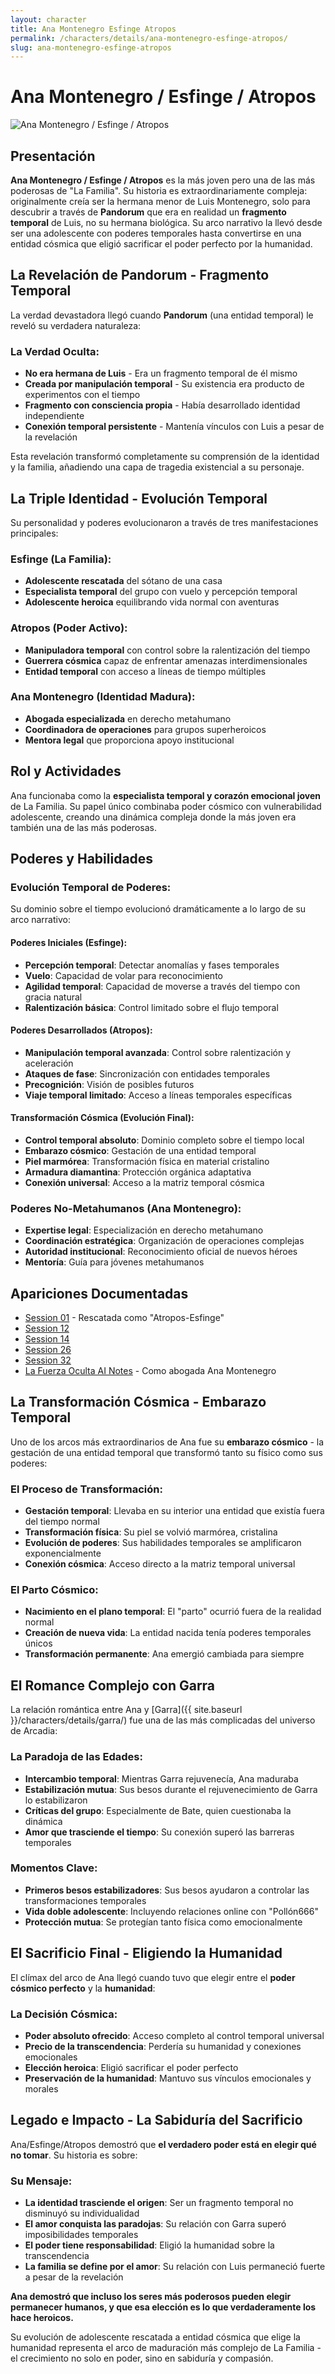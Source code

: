 ```yaml
---
layout: character
title: Ana Montenegro Esfinge Atropos
permalink: /characters/details/ana-montenegro-esfinge-atropos/
slug: ana-montenegro-esfinge-atropos
---
```


# Ana Montenegro / Esfinge / Atropos

<div class="character-photo">
  <img src="{{ site.baseurl }}/assets/img/characters/ana-montenegro-esfinge-atropos.png" alt="Ana Montenegro / Esfinge / Atropos" />
</div>

## Presentación
**Ana Montenegro / Esfinge / Atropos** es la más joven pero una de las más poderosas de "La Familia". Su historia es extraordinariamente compleja: originalmente creía ser la hermana menor de Luis Montenegro, solo para descubrir a través de **Pandorum** que era en realidad un **fragmento temporal** de Luis, no su hermana biológica. Su arco narrativo la llevó desde ser una adolescente con poderes temporales hasta convertirse en una entidad cósmica que eligió sacrificar el poder perfecto por la humanidad.

## La Revelación de Pandorum - Fragmento Temporal
La verdad devastadora llegó cuando **Pandorum** (una entidad temporal) le reveló su verdadera naturaleza:

### La Verdad Oculta:
- **No era hermana de Luis** - Era un fragmento temporal de él mismo
- **Creada por manipulación temporal** - Su existencia era producto de experimentos con el tiempo
- **Fragmento con consciencia propia** - Había desarrollado identidad independiente
- **Conexión temporal persistente** - Mantenía vínculos con Luis a pesar de la revelación

Esta revelación transformó completamente su comprensión de la identidad y la familia, añadiendo una capa de tragedia existencial a su personaje.

## La Triple Identidad - Evolución Temporal
Su personalidad y poderes evolucionaron a través de tres manifestaciones principales:

### Esfinge (La Familia):
- **Adolescente rescatada** del sótano de una casa
- **Especialista temporal** del grupo con vuelo y percepción temporal
- **Adolescente heroica** equilibrando vida normal con aventuras

### Atropos (Poder Activo):
- **Manipuladora temporal** con control sobre la ralentización del tiempo
- **Guerrera cósmica** capaz de enfrentar amenazas interdimensionales
- **Entidad temporal** con acceso a líneas de tiempo múltiples

### Ana Montenegro (Identidad Madura):
- **Abogada especializada** en derecho metahumano
- **Coordinadora de operaciones** para grupos superheroicos
- **Mentora legal** que proporciona apoyo institucional

## Rol y Actividades
Ana funcionaba como la **especialista temporal y corazón emocional joven** de La Familia. Su papel único combinaba poder cósmico con vulnerabilidad adolescente, creando una dinámica compleja donde la más joven era también una de las más poderosas.

## Poderes y Habilidades

### Evolución Temporal de Poderes:
Su dominio sobre el tiempo evolucionó dramáticamente a lo largo de su arco narrativo:

#### Poderes Iniciales (Esfinge):
- **Percepción temporal**: Detectar anomalías y fases temporales
- **Vuelo**: Capacidad de volar para reconocimiento
- **Agilidad temporal**: Capacidad de moverse a través del tiempo con gracia natural
- **Ralentización básica**: Control limitado sobre el flujo temporal

#### Poderes Desarrollados (Atropos):
- **Manipulación temporal avanzada**: Control sobre ralentización y aceleración
- **Ataques de fase**: Sincronización con entidades temporales
- **Precognición**: Visión de posibles futuros
- **Viaje temporal limitado**: Acceso a líneas temporales específicas

#### Transformación Cósmica (Evolución Final):
- **Control temporal absoluto**: Dominio completo sobre el tiempo local
- **Embarazo cósmico**: Gestación de una entidad temporal
- **Piel marmórea**: Transformación física en material cristalino
- **Armadura diamantina**: Protección orgánica adaptativa
- **Conexión universal**: Acceso a la matriz temporal cósmica

### Poderes No-Metahumanos (Ana Montenegro):
- **Expertise legal**: Especialización en derecho metahumano
- **Coordinación estratégica**: Organización de operaciones complejas
- **Autoridad institucional**: Reconocimiento oficial de nuevos héroes
- **Mentoría**: Guía para jóvenes metahumanos

## Apariciones Documentadas
- [Session 01](../../campaigns/la-familia/session-01.md) - Rescatada como "Atropos-Esfinge"
- [Session 12](../../campaigns/la-familia/session-12.md)
- [Session 14](../../campaigns/la-familia/session-14.md)
- [Session 26](../../campaigns/la-familia/session-26.md)
- [Session 32](../../campaigns/la-familia/session-32.md)
- [La Fuerza Oculta AI Notes](../../campaigns/la-fuerza-oculta/ai-notes/) - Como abogada Ana Montenegro

## La Transformación Cósmica - Embarazo Temporal
Uno de los arcos más extraordinarios de Ana fue su **embarazo cósmico** - la gestación de una entidad temporal que transformó tanto su físico como sus poderes:

### El Proceso de Transformación:
- **Gestación temporal**: Llevaba en su interior una entidad que existía fuera del tiempo normal
- **Transformación física**: Su piel se volvió marmórea, cristalina
- **Evolución de poderes**: Sus habilidades temporales se amplificaron exponencialmente
- **Conexión cósmica**: Acceso directo a la matriz temporal universal

### El Parto Cósmico:
- **Nacimiento en el plano temporal**: El "parto" ocurrió fuera de la realidad normal
- **Creación de nueva vida**: La entidad nacida tenía poderes temporales únicos
- **Transformación permanente**: Ana emergió cambiada para siempre

## El Romance Complejo con Garra
La relación romántica entre Ana y [Garra]({{ site.baseurl }}/characters/details/garra/) fue una de las más complicadas del universo de Arcadia:

### La Paradoja de las Edades:
- **Intercambio temporal**: Mientras Garra rejuvenecía, Ana maduraba
- **Estabilización mutua**: Sus besos durante el rejuvenecimiento de Garra lo estabilizaron
- **Críticas del grupo**: Especialmente de Bate, quien cuestionaba la dinámica
- **Amor que trasciende el tiempo**: Su conexión superó las barreras temporales

### Momentos Clave:
- **Primeros besos estabilizadores**: Sus besos ayudaron a controlar las transformaciones temporales
- **Vida doble adolescente**: Incluyendo relaciones online con "Pollón666"
- **Protección mutua**: Se protegían tanto física como emocionalmente

## El Sacrificio Final - Eligiendo la Humanidad
El clímax del arco de Ana llegó cuando tuvo que elegir entre el **poder cósmico perfecto** y la **humanidad**:

### La Decisión Cósmica:
- **Poder absoluto ofrecido**: Acceso completo al control temporal universal
- **Precio de la transcendencia**: Perdería su humanidad y conexiones emocionales
- **Elección heroica**: Eligió sacrificar el poder perfecto
- **Preservación de la humanidad**: Mantuvo sus vínculos emocionales y morales

## Legado e Impacto - La Sabiduría del Sacrificio
Ana/Esfinge/Atropos demostró que **el verdadero poder está en elegir qué no tomar**. Su historia es sobre:

### Su Mensaje:
- **La identidad trasciende el origen**: Ser un fragmento temporal no disminuyó su individualidad
- **El amor conquista las paradojas**: Su relación con Garra superó imposibilidades temporales
- **El poder tiene responsabilidad**: Eligió la humanidad sobre la transcendencia
- **La familia se define por el amor**: Su relación con Luis permaneció fuerte a pesar de la revelación

**Ana demostró que incluso los seres más poderosos pueden elegir permanecer humanos, y que esa elección es lo que verdaderamente los hace heroicos.**

Su evolución de adolescente rescatada a entidad cósmica que elige la humanidad representa el arco de maduración más complejo de La Familia - el crecimiento no solo en poder, sino en sabiduría y compasión.
